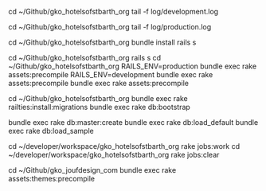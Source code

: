 cd ~/Github/gko_hotelsofstbarth_org
tail -f log/development.log

cd ~/Github/gko_hotelsofstbarth_org
tail -f log/production.log

cd ~/Github/gko_hotelsofstbarth_org
bundle install
rails s

cd ~/Github/gko_hotelsofstbarth_org
rails s
cd ~/Github/gko_hotelsofstbarth_org
RAILS_ENV=production bundle exec rake assets:precompile 
RAILS_ENV=development bundle exec rake assets:precompile 
bundle exec rake assets:precompile

cd ~/Github/gko_hotelsofstbarth_org
bundle exec rake railties:install:migrations
bundle exec rake db:bootstrap

bundle exec rake db:master:create
bundle exec rake db:load_default 
bundle exec rake db:load_sample


cd ~/developer/workspace/gko_hotelsofstbarth_org
rake jobs:work
cd ~/developer/workspace/gko_hotelsofstbarth_org
rake jobs:clear

cd ~/Github/gko_joufdesign_com
bundle exec rake assets:themes:precompile

